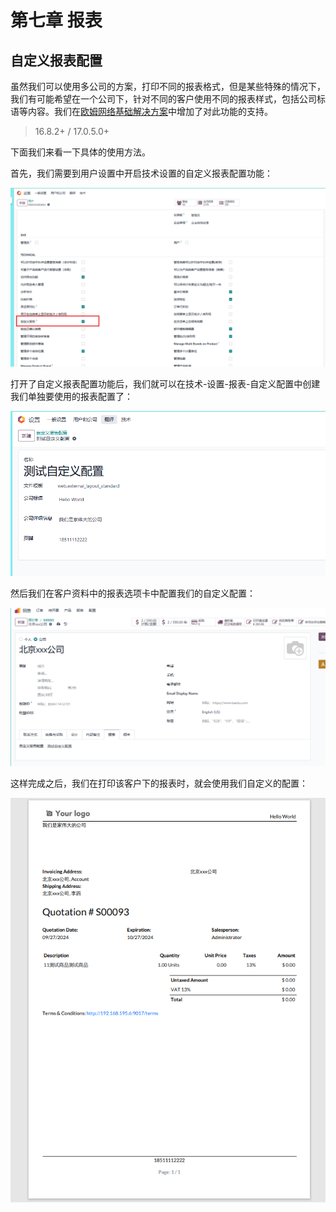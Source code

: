 # 第七章 报表

## 自定义报表配置

虽然我们可以使用多公司的方案，打印不同的报表格式，但是某些特殊的情况下，我们有可能希望在一个公司下，针对不同的客户使用不同的报表样式，包括公司标语等内容。我们在[欧姆网络基础解决方案](https://odoohub.com.cn)中增加了对此功能的支持。

> 16.8.2+ / 17.0.5.0+

下面我们来看一下具体的使用方法。

首先，我们需要到用户设置中开启技术设置的自定义报表配置功能：

![1](./images/report1.png)

打开了自定义报表配置功能后，我们就可以在技术-设置-报表-自定义配置中创建我们单独要使用的报表配置了：

![2](./images/report2.png)

然后我们在客户资料中的报表选项卡中配置我们的自定义配置：

![3](./images/report3.png)

这样完成之后，我们在打印该客户下的报表时，就会使用我们自定义的配置：

![4](./images/report4.png)
